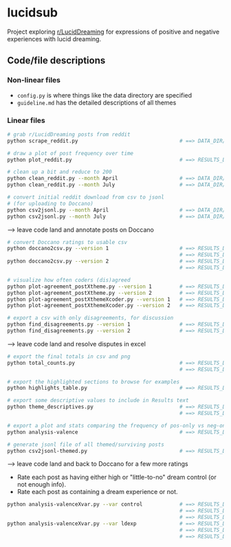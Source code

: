 # lucidsub

Project exploring [r/LucidDreaming](https://www.reddit.com/r/LucidDreaming/) for expressions of positive and negative experiences with lucid dreaming.


## Code/file descriptions

### Non-linear files

* `config.py` is where things like the data directory are specified
* `guideline.md` has the detailed descriptions of all themes

### Linear files

```bash
# grab r/LucidDreaming posts from reddit
python scrape_reddit.py                                 # ==> DATA_DIR/r-LucidDreaming_<timestamp>.csv

# draw a plot of post frequency over time
python plot_reddit.py                                   # ==> RESULTS_DIR/plots/reddit-postfrequency.png

# clean up a bit and reduce to 200
python clean_reddit.py --month April                    # ==> DATA_DIR/r-LucidDreaming_2019April+200.csv
python clean_reddit.py --month July                     # ==> DATA_DIR/r-LucidDreaming_2019July+200.csv

# convert initial reddit download from csv to jsonl
# (for uploading to Doccano)
python csv2jsonl.py --month April                       # ==> DATA_DIR/r-LucidDreaming_2019April+200.jsonl
python csv2jsonl.py --month July                        # ==> DATA_DIR/r-LucidDreaming_2019July+200.jsonl
```

--> leave code land and annotate posts on Doccano

```bash
# convert Doccano ratings to usable csv
python doccano2csv.py --version 1                       # ==> RESULTS_DIR/doccano-postXtheme_v1.csv
                                                        # ==> RESULTS_DIR/doccano-postXthemecoder_v1.csv
python doccano2csv.py --version 2                       # ==> RESULTS_DIR/doccano-postXtheme_v2.csv
                                                        # ==> RESULTS_DIR/doccano-postXthemecoder_v2.csv

# visualize how often coders (dis)agreed
python plot-agreement_postXtheme.py --version 1         # ==> RESULTS_DIR/doccano-postXtheme_v1.png
python plot-agreement_postXtheme.py --version 2         # ==> RESULTS_DIR/doccano-postXtheme_v2.png
python plot-agreement_postXthemeXcoder.py --version 1   # ==> RESULTS_DIR/doccano-postXthemeXcoder_v1.png
python plot-agreement_postXthemeXcoder.py --version 2   # ==> RESULTS_DIR/doccano-postXthemeXcoder_v2.png

# export a csv with only disagreements, for discussion
python find_disagreements.py --version 1                # ==> RESULTS_DIR/doccano-disagreements2solve_v1.csv
python find_disagreements.py --version 2                # ==> RESULTS_DIR/doccano-disagreements2solve_v2.csv
```

--> leave code land and resolve disputes in excel

```bash
# export the final totals in csv and png
python total_counts.py                                  # ==> RESULTS_DIR/themes-total_counts.csv
                                                        # ==> RESULTS_DIR/plots/themes-total_counts.png

# export the highlighted sections to browse for examples
python highlights_table.py                              # ==> RESULTS_DIR/themes-highlights_table.csv

# export some descriptive values to include in Results text
python theme_descriptives.py                            # ==> RESULTS_DIR/themes-descriptives.csv
                                                        # ==> RESULTS_DIR/themes-descriptives.json

# export a plot and stats comparing the frequency of pos-only vs neg-only
python analysis-valence                                 # ==> RESULTS_DIR/plots/valence.png

# generate jsonl file of all themed/surviving posts
python csv2jsonl-themed.py                              # ==> RESULTS_DIR/themed_posts.jsonl
```

--> leave code land and back to Doccano for a few more ratings

* Rate each post as having either high or "little-to-no" dream control (or not enough info).
* Rate each post as containing a dream experience or not.

```bash
python analysis-valenceXvar.py --var control            # ==> RESULTS_DIR/plots/valenceXcontrol.png
                                                        # ==> RESULTS_DIR/valenceXcontrol_chi2-freq.csv
                                                        # ==> RESULTS_DIR/valenceXcontrol_chi2-stat.csv
python analysis-valenceXvar.py --var ldexp              # ==> RESULTS_DIR/plots/valenceXldexp.png
                                                        # ==> RESULTS_DIR/valenceXldexp_chi2-freq.csv
                                                        # ==> RESULTS_DIR/valenceXldexp_chi2-stat.csv
```
